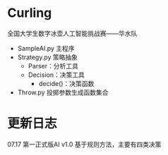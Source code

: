 # Curling
全国大学生数字冰壶人工智能挑战赛——华水队

- SampleAI.py 主程序
- Strategy.py 策略抽象
  - Parser：分析工具
  - Decision：决策工具
    - decide()：决策函数
- Throw.py 投掷参数生成函数集合



# 更新日志

07.17 第一正式版AI v1.0 基于规则方法，主要有四类决策